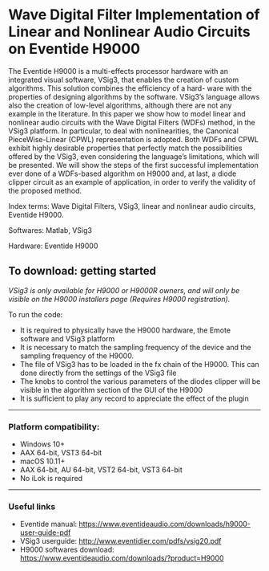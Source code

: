 # Wave Digital Filter Implementation of Linear and Nonlinear Audio Circuits on Eventide H9000

The Eventide H9000 is a multi-effects processor hardware with an
integrated visual software, VSig3, that enables the creation of custom algorithms. This solution combines the efficiency of a hard-
ware with the properties of designing algorithms by the software.
VSig3’s language allows also the creation of low-level algorithms,
although there are not any example in the literature. In this paper we show how to model linear and nonlinear audio circuits with
the Wave Digital Filters (WDFs) method, in the VSig3 platform.
In particular, to deal with nonlinearities, the Canonical PieceWise-Linear (CPWL) representation is adopted. Both WDFs and CPWL
exhibit highly desirable properties that perfectly match the possibilities offered by the VSig3, even considering the language’s limitations, which will be presented. We will show the steps of the
first successful implementation ever done of a WDFs-based algorithm on H9000 and, at last, a diode clipper circuit as an example of
application, in order to verify the validity of the proposed method.

Index terms: Wave Digital Filters, VSig3, linear and nonlinear audio circuits, Eventide H9000.

Softwares: Matlab, VSig3

Hardware: Eventide H9000

## To download: getting started

*VSig3 is only available for H9000 or H9000R owners, and will only be visible on the H9000 installers page (Requires H9000 registration).*

To run the code:
- It is required to physically have the H9000 hardware, the Emote software and VSig3 platform
- It is necessary to match the sampling frequency of the device and the sampling frequency of the H9000.
- The file of VSig3 has to be loaded in the fx chain of the H9000. This can done directly from the settings of the VSig3 file
- The knobs to control the various parameters of the diodes clipper will be visible in the algorithm section of the GUI of the H9000
- It is sufficient to play any record to appreciate the effect of the plugin

***

 ### Platform compatibility:
 
- Windows 10+
- AAX 64-bit, VST3 64-bit
- macOS 10.11+
- AAX 64-bit, AU 64-bit, VST2 64-bit, VST3 64-bit
- No iLok is required

***

### Useful links

- Eventide manual: https://www.eventideaudio.com/downloads/h9000-user-guide-pdf
- VSig3 userguide: http://www.eventidier.com/pdfs/vsig20.pdf
- H9000 softwares download: https://www.eventideaudio.com/downloads/?product=H9000
